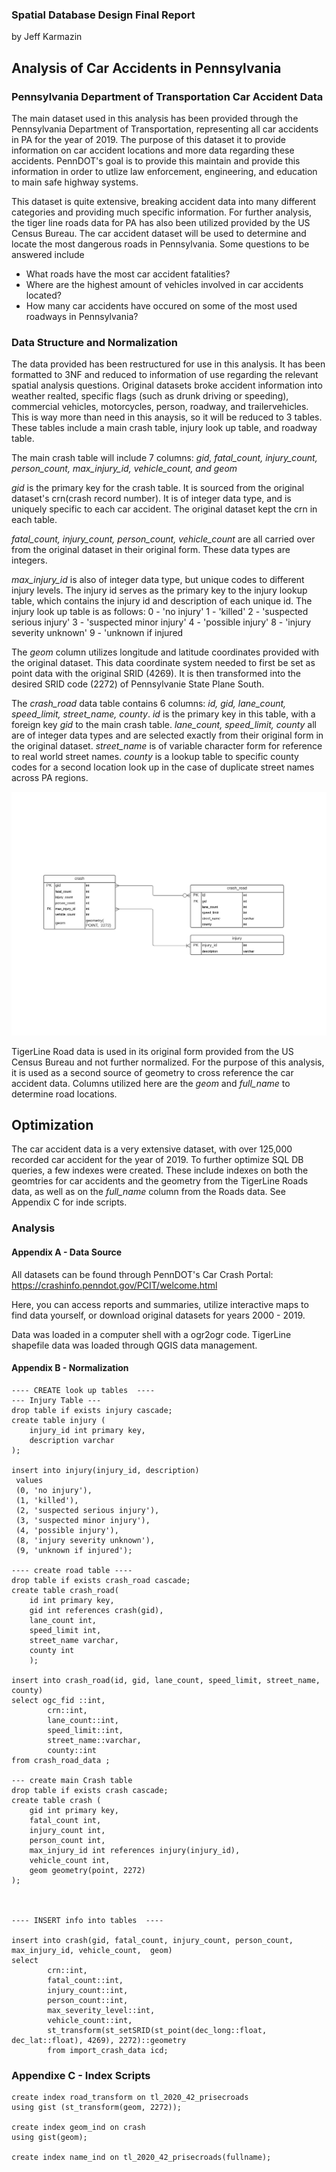 ### Spatial Database Design Final Report
by Jeff Karmazin

## Analysis of Car Accidents in Pennsylvania
### Pennsylvania Department of Transportation Car Accident Data
The main dataset used in this analysis has been provided through the Pennsylvania Department of Transportation, representing all car accidents in PA for the year of 2019. The purpose of this dataset it to provide information on car accident locations and more data regarding these accidents. PennDOT's goal is to provide this maintain and provide this information in order to utlize law enforcement, engineering, and education to main safe highway systems.

This dataset is quite extensive, breaking accident data into many different categories and providing much specific information. For further analysis, the tiger line roads data for PA has also been utilized provided by the US Census Bureau. The car accident dataset will be used to determine and locate the most dangerous roads in Pennsylvania. Some questions to be answered include 
* What roads have the most car accident fatalities?
* Where are the highest amount of vehicles involved in car accidents located?
* How many car accidents have occured on some of the most used roadways in Pennsylvania?


### Data Structure and Normalization
The data provided has been restructured for use in this analysis. It has been formatted to 3NF and reduced to information of use regarding the relevant spatial analysis questions. Original datasets broke accident information into weather realted, specific flags (such as drunk driving or speeding), commercial vehicles, motorcycles, person, roadway, and trailervehicles. This is way more than need in this anaysis, so it will be reduced to 3 tables. These tables include a main crash table, injury look up table, and roadway table.

The main crash table will include 7 columns: 
    *gid, fatal_count, injury_count, person_count, max_injury_id, vehicle_count, and geom*

*gid* is the primary key for the crash table. It is sourced from the original dataset's crn(crash record number). It is of integer data type, and is uniquely specific to each car accident. The original dataset kept the crn in each table.

*fatal_count, injury_count, person_count, vehicle_count* are all carried over from the original dataset in their original form. These data types are integers.

*max_injury_id* is also of integer data type, but unique codes to different injury levels. The injury id serves as the primary key to the injury lookup table, which contains the injury id and description of each unique id. The injury look up table is as follows:
    0 - 'no injury'
    1 - 'killed'
    2 - 'suspected serious injury'
    3 - 'suspected minor injury'
    4 - 'possible injury'
    8 - 'injury severity unknown'
    9 - 'unknown if injured
    
The *geom* column utilizes longitude and latitude coordinates provided with the original dataset. This data coordinate system needed to first be set as point data with the original SRID (4269). It is then transformed into the desired SRID code (2272) of Pennsylvanie State Plane South. 

The *crash_road* data table contains 6 columns: *id, gid, lane_count, speed_limit, street_name, county*. *id* is the primary key in this table, with a foreign key *gid* to the main crash table. *lane_count, speed_limit, county* all are of integer data types and are selected exactly from their original form in the original dataset. *street_name* is of variable character form for reference to real world street names. *county* is a lookup table to specific county codes for a second location look up in the case of duplicate street names across PA regions.

![ERD](ERD.jpeg)

TigerLine Road data is used in its original form provided from the US Census Bureau and not further normalized. For the purpose of this analysis, it is used as a second source of geometry to cross reference the car accident data. Columns utilized here are the *geom* and *full_name* to determine road locations.

## Optimization
The car accident data is a very extensive dataset, with over 125,000 recorded car accident for the year of 2019. To further optimize SQL DB queries, a few indexes were created. These include indexes on both the geomtries for car accidents and the geometry from the TigerLine Roads data, as well as on the *full_name* column from the Roads data. See Appendix C for inde scripts.


### Analysis










#### Appendix A - Data Source

All datasets can be found through PennDOT's Car Crash Portal:  https://crashinfo.penndot.gov/PCIT/welcome.html

Here, you can access reports and summaries, utilize interactive maps to find data yourself, or download original datasets for years 2000 - 2019.

Data was loaded in a computer shell with a ogr2ogr code. TigerLine shapefile data was loaded through QGIS data management.

#### Appendix B - Normalization 
```
---- CREATE look up tables  ----
--- Injury Table ---
drop table if exists injury cascade;
create table injury (
	injury_id int primary key,
	description varchar
);

insert into injury(injury_id, description)
 values 
 (0, 'no injury'),
 (1, 'killed'),
 (2, 'suspected serious injury'),
 (3, 'suspected minor injury'),
 (4, 'possible injury'),
 (8, 'injury severity unknown'),
 (9, 'unknown if injured');
 
---- create road table ----
drop table if exists crash_road cascade;
create table crash_road(
	id int primary key,
	gid int references crash(gid),
	lane_count int,
	speed_limit int,
	street_name varchar,
	county int
	);

insert into crash_road(id, gid, lane_count, speed_limit, street_name, county)
select ogc_fid ::int,
		crn::int,
		lane_count::int,
		speed_limit::int,
		street_name::varchar,
		county::int
from crash_road_data ;

--- create main Crash table
drop table if exists crash cascade;
create table crash (
	gid int primary key,
	fatal_count int,
	injury_count int,
	person_count int,
	max_injury_id int references injury(injury_id),
	vehicle_count int,
	geom geometry(point, 2272)
);

	

---- INSERT info into tables  ----

insert into crash(gid, fatal_count, injury_count, person_count, max_injury_id, vehicle_count,  geom)
select 
		crn::int,
		fatal_count::int,
		injury_count::int,
		person_count::int,
		max_severity_level::int,
		vehicle_count::int,
		st_transform(st_setSRID(st_point(dec_long::float, dec_lat::float), 4269), 2272)::geometry
		from import_crash_data icd; 
```
### Appendixe C - Index Scripts

```
create index road_transform on tl_2020_42_prisecroads
using gist (st_transform(geom, 2272));

create index geom_ind on crash
using gist(geom);

create index name_ind on tl_2020_42_prisecroads(fullname);

```
